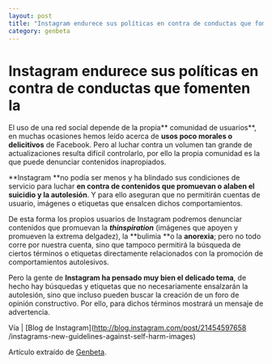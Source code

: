 ```yaml
---
layout: post
title: "Instagram endurece sus políticas en contra de conductas que fomenten la"
category: genbeta
---
```


# Instagram endurece sus políticas en contra de conductas que fomenten la


El uso de una red social depende de la propia** comunidad de usuarios**, en
muchas ocasiones hemos leído acerca de **usos poco morales o delicitivos** de
Facebook. Pero al luchar contra un volumen tan grande de actualizaciones
resulta difícil controlarlo, por ello la propia comunidad es la que puede
denunciar contenidos inapropiados.

**Instagram **no podía ser menos y ha blindado sus condiciones de servicio para luchar **en contra de contenidos que promuevan o alaben el suicidio y la autolesión**. Y para ello aseguran que no permitirán cuentas de usuario, imágenes o etiquetas que ensalcen dichos comportamientos.  
  
De esta forma los propios usuarios de Instagram podremos denunciar contenidos
que promuevan la _**thinspiration**_ (imágenes que apoyen y promueven la
extrema delgadez), la **bulimia **o la **anorexia**; pero no todo corre por
nuestra cuenta, sino que tampoco permitirá la búsqueda de ciertos términos o
etiquetas directamente relacionados con la promoción de comportamientos
autolesivos.

Pero la gente de **Instagram ha pensado muy bien el delicado tema**, de hecho
hay búsquedas y etiquetas que no necesariamente ensalzarán la autolesión, sino
que incluso pueden buscar la creación de un foro de opinión constructivo. Por
ello, para dichos términos mostrará un mensaje de advertencia.

Vía | [Blog de Instagram](http://blog.instagram.com/post/21454597658
/instagrams-new-guidelines-against-self-harm-images)

Artículo extraído de [Genbeta](http://www.genbeta.com).